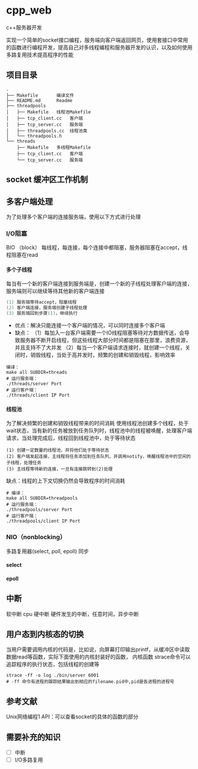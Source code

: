 # cpp_web
c++服务器开发

实现一个简单的socket接口编程，服务端向客户端返回网页，使用套接口中常用的函数进行编程开发，提高自己对多线程编程和服务器开发的认识，以及如何使用多路复用技术提高程序的性能

## 项目目录
```
.
├── Makefile       编译文件
├── README.md      Readme
├── threadpools
│   ├── Makefile   线程池Makefile
│   ├── tcp_client.cc   客户端
│   ├── tcp_server.cc   服务端
│   ├── threadpools.cc  线程池类
│   └── threadpools.h
└── threads
    ├── Makefile   多线程Makefile
    ├── tcp_client.cc   客户端
    └── tcp_server.cc   服务端

```
## socket 缓冲区工作机制



## 多客户端处理
为了处理多个客户端的连接服务端，使用以下方式进行处理
### I/O阻塞
BIO （block）
每线程，每连接，每个连接中都阻塞，服务器阻塞在accept，线程阻塞在read
#### 多个子线程
每当有一个新的客户端连接到服务端是，创建一个新的子线程处理客户端的连接，服务端则可以继续等待其他新的客户端连接
```c++
(1) 服务端等待accept，阻塞线程
(2) 客户端连接，服务端创建子线程处理
(3) 服务端回到步骤(1)，继续执行
```
- 优点：解决只能连接一个客户端的情况，可以同时连接多个客户端
- 缺点：
（1）每加入一台客户端需要一个IO线程阻塞等待对方数据传送，会导致服务器不断开启线程，但这些线程大部分时间都是阻塞在那里，浪费资源，并且支持不了大并发
（2）每当一个客户端请求连接时，就创建一个线程，关闭时，销毁线程，当处于高并发时，频繁的创建和销毁线程，影响效率
```shell
编译：
make all SUBDIR=threads
# 运行服务端：
./threads/server Port
# 运行客户端：
./threads/client IP Port
```
#### 线程池
为了解决频繁的创建和销毁线程带来的时间消耗
使用线程池创建多个线程，处于wait状态，当有新的任务被放到任务队列时，线程池中的线程被唤醒，处理客户端请求，当处理完成后，线程回到线程池中，处于等待状态
```
(1) 创建一定数量的线程池，并将他们处于等待状态
(2) 客户端发起连接，主线程将任务添加到任务队列，并调用notify，唤醒线程池中的空闲的子线程，处理任务
(3) 主线程等待新的连接，一旦有连接跳转到(2)处理
```
缺点：线程的上下文切换仍然会导致程序的时间消耗
```shell
# 编译：
make all SUBDIR=threadpools
# 运行服务端：
./threadpools/server Port
# 运行客户端：
./threadpools/client IP Port
```


### NIO（nonblocking）

多路复用器(select, poll, epoll) 同步

#### select

#### epoll

## 中断
软中断 cpu
硬中断
硬件发生的中断，任意时间，异步中断


## 用户态到内核态的切换
当用户需要调用内核的代码是，比如说，向屏幕打印输出printf，从缓冲区中读取数据read等函数，实际下面使用的内核封装好的函数，
内核函数
strace命令可以追踪程序的执行状态，包括线程的创建等
```
strace -ff -o log ./bin/server 6001
# -ff 命令有进程的跟踪结果输出到相应的filename.pid中,pid是各进程的进程号
```

## 参考文献
Unix网络编程1 API：可以查看socket的具体的函数的部分


## 需要补充的知识
- [ ] 中断
- [ ] I/O多路复用